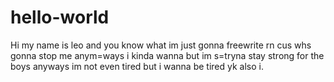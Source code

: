 # hello-world

Hi my name is leo and you know what im just gonna freewrite rn cus whs gonna stop me anym=ways i kinda wanna but im s=tryna stay strong for the boys anyways im not even tired but i wanna be tired yk also i.
